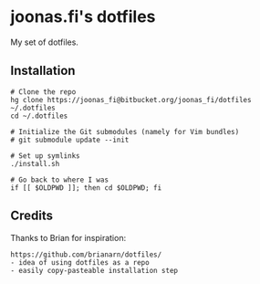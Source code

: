 # joonas.fi's dotfiles

My set of dotfiles.

## Installation

	# Clone the repo
	hg clone https://joonas_fi@bitbucket.org/joonas_fi/dotfiles ~/.dotfiles
	cd ~/.dotfiles

	# Initialize the Git submodules (namely for Vim bundles)
	# git submodule update --init

	# Set up symlinks
	./install.sh

	# Go back to where I was
	if [[ $OLDPWD ]]; then cd $OLDPWD; fi

## Credits

Thanks to Brian for inspiration: 

	https://github.com/brianarn/dotfiles/
	- idea of using dotfiles as a repo
	- easily copy-pasteable installation step
